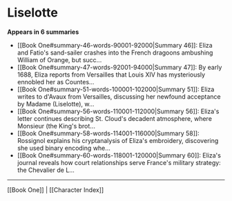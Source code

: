 # Liselotte

**Appears in 6 summaries**

- [[Book One#summary-46-words-90001-92000|Summary 46]]: Eliza and Fatio's sand-sailer crashes into the French dragoons ambushing William of Orange, but succ...
- [[Book One#summary-47-words-92001-94000|Summary 47]]: By early 1688, Eliza reports from Versailles that Louis XIV has mysteriously ennobled her as Countes...
- [[Book One#summary-51-words-100001-102000|Summary 51]]: Eliza writes to d'Avaux from Versailles, discussing her newfound acceptance by Madame (Liselotte), w...
- [[Book One#summary-56-words-110001-112000|Summary 56]]: Eliza's letter continues describing St. Cloud's decadent atmosphere, where Monsieur (the King's brot...
- [[Book One#summary-58-words-114001-116000|Summary 58]]: Rossignol explains his cryptanalysis of Eliza's embroidery, discovering she used binary encoding whe...
- [[Book One#summary-60-words-118001-120000|Summary 60]]: Eliza's journal reveals how court relationships serve France's military strategy: the Chevalier de L...

---
[[Book One]] | [[Character Index]]
